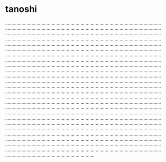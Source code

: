 # tanoshi

...................................................................................................................................................................................................................................................................................................................................................................................................................................................................................................................................................................................................................................................................................................................................................................................................................................................................................................................................................................................................................................................................................................................................................................................................................................................................................................................................................................................................................................................................................................................................................................................................................................................................................................................................................................................................................................................................................................................................................................................................................................................................................................................................................................................................................................................................................................................................................................................................................................................................................................................................................................................................................................................................................................................................................................................................................................................................................................................................................................................................................................................................................................................................................................................................................................................................................................